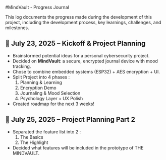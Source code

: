 #MindVault - Progress Journal

This log documents the progress made during the development of this project, including the development process, key learnings, challenges, and milestones. 

## 📅 July 23, 2025 – Kickoff & Project Planning
- Brainstormed potential ideas for a personal cybersecurity project.
- Decided on **MindVault**: a secure, encrypted journal device with mood tracking.
- Chose to combine embedded systems (ESP32) + AES encryption + UI.
- Split Project into 4 phases :
  1. Planning & Learning
  2. Encryption Demo
  3. Journaling & Mood Selection 
  4. Psychology Layer + UX Polish
- Created roadmap for the next 3 weeks!

## 📅 July 25, 2025 – Project Planning Part 2
- Separated the feature list into 2 :
  1. The Basics
  2. The Highlight
- Decided what features will be included in the prototype of THE MINDVAULT.
